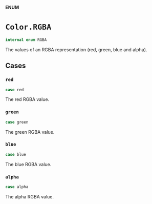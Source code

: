 **ENUM**

# `Color.RGBA`

```swift
internal enum RGBA
```

The values of an RGBA representation (red, green, blue and alpha).

## Cases
### `red`

```swift
case red
```

The red RGBA value.

### `green`

```swift
case green
```

The green RGBA value.

### `blue`

```swift
case blue
```

The blue RGBA value.

### `alpha`

```swift
case alpha
```

The alpha RGBA value.
